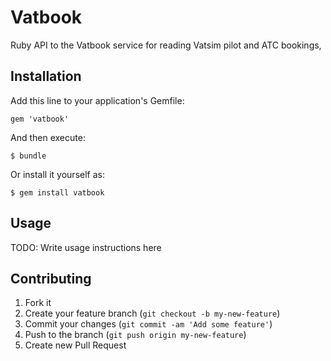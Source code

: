 # Vatbook

Ruby API to the Vatbook service for reading Vatsim pilot and ATC bookings,

## Installation

Add this line to your application's Gemfile:

    gem 'vatbook'

And then execute:

    $ bundle

Or install it yourself as:

    $ gem install vatbook

## Usage

TODO: Write usage instructions here

## Contributing

1. Fork it
2. Create your feature branch (`git checkout -b my-new-feature`)
3. Commit your changes (`git commit -am 'Add some feature'`)
4. Push to the branch (`git push origin my-new-feature`)
5. Create new Pull Request
